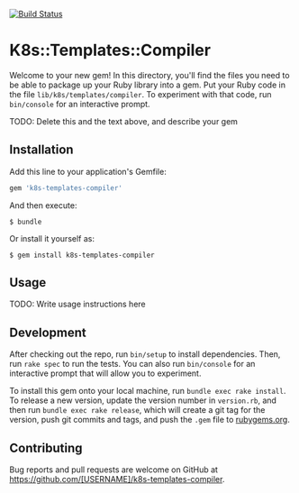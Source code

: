 [![Build Status](https://travis-ci.org/DivanteLtd/k8s-templates-compiler.svg?branch=master)](https://travis-ci.org/DivanteLtd/k8s-templates-compiler)

# K8s::Templates::Compiler

Welcome to your new gem! In this directory, you'll find the files you need to be able to package up your Ruby library into a gem. Put your Ruby code in the file `lib/k8s/templates/compiler`. To experiment with that code, run `bin/console` for an interactive prompt.

TODO: Delete this and the text above, and describe your gem

## Installation

Add this line to your application's Gemfile:

```ruby
gem 'k8s-templates-compiler'
```

And then execute:

    $ bundle

Or install it yourself as:

    $ gem install k8s-templates-compiler

## Usage

TODO: Write usage instructions here

## Development

After checking out the repo, run `bin/setup` to install dependencies. Then, run `rake spec` to run the tests. You can also run `bin/console` for an interactive prompt that will allow you to experiment.

To install this gem onto your local machine, run `bundle exec rake install`. To release a new version, update the version number in `version.rb`, and then run `bundle exec rake release`, which will create a git tag for the version, push git commits and tags, and push the `.gem` file to [rubygems.org](https://rubygems.org).

## Contributing

Bug reports and pull requests are welcome on GitHub at https://github.com/[USERNAME]/k8s-templates-compiler.
